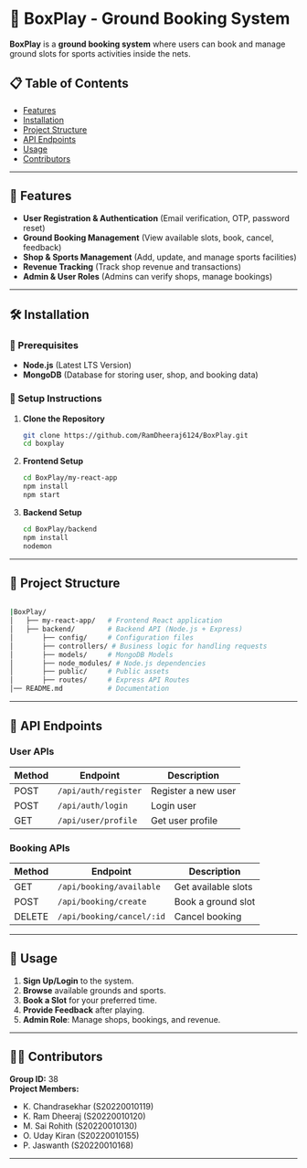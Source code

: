 # 📌 BoxPlay - Ground Booking System

**BoxPlay** is a **ground booking system** where users can book and manage ground slots for sports activities inside the nets.

## 📋 Table of Contents
- [Features](#-features)
- [Installation](#-installation)
- [Project Structure](#-project-structure)
- [API Endpoints](#-api-endpoints)
- [Usage](#-usage)
- [Contributors](#-contributors)

---

## 🚀 Features

- **User Registration & Authentication** (Email verification, OTP, password reset)
- **Ground Booking Management** (View available slots, book, cancel, feedback)
- **Shop & Sports Management** (Add, update, and manage sports facilities)
- **Revenue Tracking** (Track shop revenue and transactions)
- **Admin & User Roles** (Admins can verify shops, manage bookings)

---

## 🛠 Installation

### 📌 Prerequisites

- **Node.js** (Latest LTS Version)
- **MongoDB** (Database for storing user, shop, and booking data)

### 📌 Setup Instructions

1. **Clone the Repository**
   ```sh
   git clone https://github.com/RamDheeraj6124/BoxPlay.git
   cd boxplay
   ```

2. **Frontend Setup**
   ```sh
   cd BoxPlay/my-react-app
   npm install
   npm start
   ```

3. **Backend Setup**
   ```sh
   cd BoxPlay/backend
   npm install
   nodemon
   ```

---

## 📂 Project Structure

```sh

|BoxPlay/
│   ├── my-react-app/   # Frontend React application
│   ├── backend/        # Backend API (Node.js + Express)
│       ├── config/     # Configuration files
│       ├── controllers/ # Business logic for handling requests
│       ├── models/     # MongoDB Models
│       ├── node_modules/ # Node.js dependencies
│       ├── public/     # Public assets
│       ├── routes/     # Express API Routes
│── README.md           # Documentation
```

---

## 📌 API Endpoints

### **User APIs**
| Method | Endpoint         | Description |
|--------|-----------------|-------------|
| POST   | `/api/auth/register` | Register a new user |
| POST   | `/api/auth/login` | Login user |
| GET    | `/api/user/profile` | Get user profile |

### **Booking APIs**
| Method | Endpoint | Description |
|--------|----------|-------------|
| GET    | `/api/booking/available` | Get available slots |
| POST   | `/api/booking/create` | Book a ground slot |
| DELETE | `/api/booking/cancel/:id` | Cancel booking |

---

## 🚀 Usage

1. **Sign Up/Login** to the system.
2. **Browse** available grounds and sports.
3. **Book a Slot** for your preferred time.
4. **Provide Feedback** after playing.
5. **Admin Role**: Manage shops, bookings, and revenue.

---

## 👨‍💻 Contributors

**Group ID:** 38  
**Project Members:**
- K. Chandrasekhar (S20220010119)
- K. Ram Dheeraj (S20220010120)
- M. Sai Rohith (S20220010130)
- O. Uday Kiran (S20220010155)
- P. Jaswanth (S20220010168)

---
